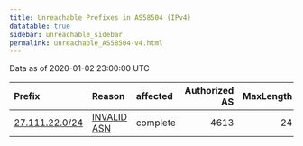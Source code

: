 ```yaml
---
title: Unreachable Prefixes in AS58504 (IPv4)
datatable: true
sidebar: unreachable_sidebar
permalink: unreachable_AS58504-v4.html
---
```


Data as of 2020-01-02 23:00:00 UTC


<div class="datatable-begin"></div>

| Prefix                                                 | Reason                                                                                                | affected   |   Authorized AS |   MaxLength | Anchor                                       |   unreachable /24s |
|:-------------------------------------------------------|:------------------------------------------------------------------------------------------------------|:-----------|----------------:|------------:|:---------------------------------------------|-------------------:|
| [27.111.22.0/24](https://stat.ripe.net/27.111.22.0/24) | [INVALID ASN](https://rpki-validator.ripe.net/announcement-preview?asn=AS58504&prefix=27.111.22.0/24) | complete   |            4613 |          24 | [APNIC](unreachable_APNIC_RPKI_Root-v4.html) |                  1 |

<div class="datatable-end"></div>